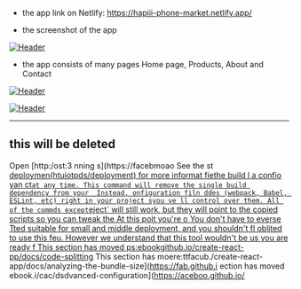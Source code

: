 
- the app link on Netlify: https://hapiii-phone-market.netlify.app/

-  the screenshot of the app

[![Header](https://res.cloudinary.com/hapiii/image/upload/v1668615299/react-apps/skkmusj7q4drfdzqfyqa.png)](https://some-url.dev/)


- the app consists of many pages Home page, Products, About and Contact


[![Header](https://res.cloudinary.com/hapiii/image/upload/v1668716003/react-apps/eot8rwmvg8foqxvqeflc.png)](https://some-url.dev/)


[![Header](https://res.cloudinary.com/hapiii/image/upload/v1668716003/react-apps/enqhe2bcx13nxvfjucuw.png)](https://some-url.dev/)


-------------------------------------------------------------------
this will be deleted
---------------------------------------------------------------------
Open [http:/ost:3
nning s](https://facebmoao
See the st [deploymen(htuiotpds/deployment) for more informat
fiethe build l a confio yan ct` at any time. This command will remove the single build dependency from your 
Instead, onfiguration filn ddes (webpack, Babel, ESLint, etc) right in your project syou ve ll control over them. All of the commds except `eject` will still work, but they will point to the copied scripts so you can tweak the At this poit you're o
You don't have to everse  Tted suitable for small and middle deployment, and you shouldn't fl oblited to use this feu. However we understand that this tool wouldn't be us you are ready f
This section has moved ps:ebookgithub.io/create-react-pp/docs/code-splitting](https://facebook.ghub.io/create-react-p/dos/code-splitting)
This section has moere:ttfacub./create-react-app/docs/analyzing-the-bundle-size](https://fab.github.i
ection has moved ebook.i/cac/dsdvanced-configuration](https://aceboo.github.io/
